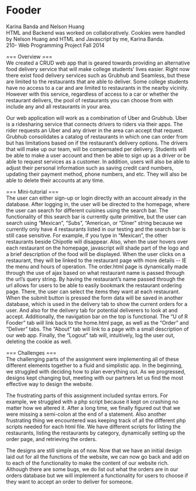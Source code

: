 # Fooder
Karina Banda and Nelson Huang<br>
HTML and Backend was worked on collaboratively. Cookies were handled by Nelson Huang and HTML and Javascript by me, Karina Banda.  
210- Web Programming Project
Fall 2014 

=== Overview ===<br>
We created a CRUD web app that is geared towards providing an alternative food delivery service that will make college students' lives easier. Right now there exist food delivery services such as Grubhub and Seamless, but these are limited to the restaurants that are able to deliver. Some college students have no access to a car and are limited to restaurants in the nearby vicinity. However with this service, regardless of access to a car or whether the restaurant delivers, the pool of restaurants you can choose from with include any and all restaurants in your area.

Our web application will work as a combination of Uber and Grubhub. Uber is a ridesharing service that connects drivers to riders via their apps. The rider requests an Uber and any driver in the area can accept that request. Grubhub consolidates a catalog of restaurants in which one can order from but has limitations based on if the restaurant’s delivery options. The drivers that will make up our team, will be compensated per delivery. Students will be able to make a user account and then be able to sign up as a driver or be able to request services as a customer. In addition, users will also be able to adjust their personal information such as saving credit card numbers, updating their payment method, phone numbers, and etc. They will also be able to delete their accounts at any time.


=== Mini-tutorial ===<br>
The user can either sign-up or login directly with an account already in the database. After logging in, the user will be directed to the homepage, where the user can search for different cuisines using the search bar. The functionality of this search bar is currently quite primitive, but the user can search using “Mexican”, “Subs”, “American, or “Diner” string because we currently only have 4 restaurants listed in our testing and the search bar is still case sensitive. For example, if you type in “Mexican”, the other restaurants beside Chipotle will disappear. Also, when the user hovers over each restaurant on the homepage, javascript will shade part of the logo and a brief description of the food will be displayed. When the user clicks on a restaurant, they will be linked to the restaurant page with more details -- IE the menu and hours of operation. The order.html page is dynamically made through the use of ajax based on what restaurant name is passed through the url’s query string. By having the restaurant’s name passed through the url allows for users to be able to easily bookmark the restaurant ordering page. There, the user can select the items they want at each restaurant. When the submit button is pressed the form data will be saved in another database, which is used in the delivery tab to show the current orders for a user. And also for the delivery tab for potential deliverers to look at and accept. Additionally, the navigation bar on the top is functional. The “U of R Fooder” tab will link back to the home.html page, as well as the “Order” and “Deliver” tabs. The “About” tab will link to a page with a small description of our web app. Finally, the “Logout” tab will, intuitively, log the user out, deleting the cookie as well.

=== Challenges === <br>
The challenging parts of the assignment were implementing all of these different elements together to a fluid and simplistic app. In the beginning, we struggled with deciding how to plan everything out. As we progressed, designs kept changing but, meeting with our partners let us find the most effective way to design the website.

The frustrating parts of this assignment included syntax errors. For example, we struggled with a php script because it kept on crashing no matter how we altered it. After a long time, we finally figured out that we were missing a semi-colon at the end of a statement. Also another frustrating thing we encountered was keeping track of all the different php scripts needed for each html file. We have different scripts for listing the restaurants, listing the restaurants by category, dynamically setting up the order page, and retrieving the orders. 

The designs are still simple as of now. Now that we have an initial design laid out for all the functions of the website, we can now go back and add on to each of the functionality to make the content of our website rich. Although there are some bugs, we do list out what the orders are in our orders database but we will implement a functionality for users to choose if they want to accept an order to deliver for someone. 

